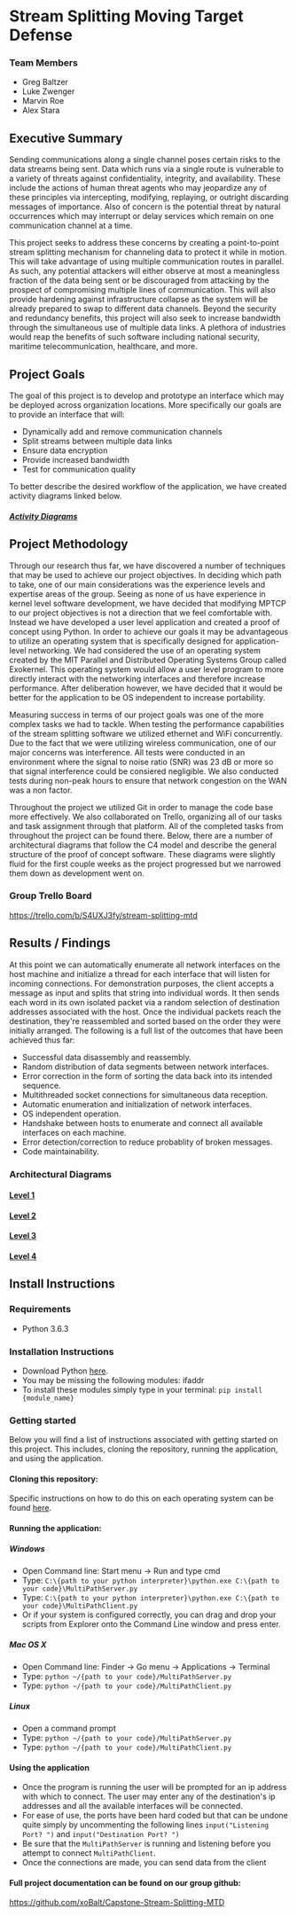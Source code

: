 # Stream Splitting Moving Target Defense
### Team Members
* Greg Baltzer
* Luke Zwenger
* Marvin Roe
* Alex Stara

## Executive Summary
Sending communications along a single channel poses certain risks to the data streams being sent. Data which runs via a single route is vulnerable to a variety of threats against confidentiality, integrity, and availability. These include the actions of human threat agents who may jeopardize any of these principles via intercepting, modifying, replaying, or outright discarding messages of importance. Also of concern is the potential threat by natural occurrences which may interrupt or delay services which remain on one communication channel at a time.

This project seeks to address these concerns by creating a point-to-point stream splitting mechanism for channeling data to protect it while in motion. This will take advantage of using multiple communication routes in parallel. As such, any potential attackers will either observe at most a meaningless fraction of the data being sent or be discouraged from attacking by the prospect of compromising multiple lines of communication. This will also provide hardening against infrastructure collapse as the system will be already prepared to swap to different data channels. Beyond the security and redundancy benefits, this project will also seek to increase bandwidth through the simultaneous use of multiple data links. A plethora of industries would reap the benefits of such software including national security, maritime telecommunication, healthcare, and more.

## Project Goals
The goal of this project is to develop and prototype an interface which may be deployed across organization locations. More specifically our goals are to provide an interface that will: 
 * Dynamically add and remove communication channels
 * Split streams between multiple data links
 * Ensure data encryption
 * Provide increased bandwidth
 * Test for communication quality
 
To better describe the desired workflow of the application, we have created activity diagrams linked below.
##### [Activity Diagrams](https://www.lucidchart.com/invitations/accept/ec184381-74cb-44d4-9053-03b1bd58b8c0)

## Project Methodology

Through our research thus far, we have discovered a number of techniques that may be used to achieve our project objectives. In deciding which path to take, one of our main considerations was the 
experience levels and expertise areas of the group. Seeing as none of us have experience in kernel level software development, we have decided that modifying MPTCP to our project objectives is not 
a direction that we feel comfortable with. Instead we have developed a user level application and created a proof of concept using Python. In order to achieve our goals
it may be advantageous to utilize an operating system that is specifically designed for application-level networking. We had considered the use of an operating system 
created by the MIT Parallel and Distributed Operating Systems Group called Exokernel. This operating system would allow a user level program to more directly interact with the networking 
interfaces and therefore increase performance. After deliberation however, we have decided that it would be better for the application to be OS independent to increase portability. 

Measuring success in terms of our project goals was one of the more complex tasks we had to tackle. When testing the performance capabilities of the stream splitting software we utilized ethernet and WiFi concurrently. Due to the fact that we were utilizing wireless communication, one of our major concerns was interference. All tests were conducted in an
environment where the signal to noise ratio (SNR) was 23 dB or more so that signal interference could be consiered negligible. We also conducted tests during non-peak hours to ensure that network congestion on the WAN was a non factor.

Throughout the project we utilized Git in order to manage the code base more effectively. We also collaborated on Trello, organizing all of our tasks and task assignment through that platform. All of the completed tasks from throughout the project can be found there.
Below, there are a number of architectural diagrams that follow the C4 model and describe the general structure of the proof of concept software. These diagrams were slightly fluid for the first couple weeks as the project 
progressed but we narrowed them down as development went on.

### Group Trello Board
https://trello.com/b/S4UXJ3fy/stream-splitting-mtd

## Results / Findings
At this point we can automatically enumerate all network interfaces on the host machine and initialize a thread for each interface that will listen for incoming connections.
For demonstration purposes, the client accepts a message as input and splits that string into individual words. It then sends each word in its own isolated packet via a random selection
of destination addresses associated with the host. Once the individual packets reach the destination, they're reassembled and sorted based on the order they were initially arranged. The following is a full list of 
the outcomes that have been achieved thus far:

* Successful data disassembly and reassembly.
* Random distribution of data segments between network interfaces.
* Error correction in the form of sorting the data back into its intended sequence.
* Multithreaded socket connections for simultaneous data reception.
* Automatic enumeration and initialization of network interfaces.
* OS independent operation.
* Handshake between hosts to enumerate and connect all available interfaces on each machine.
* Error detection/correction to reduce probablity of broken messages.
* Code maintainability.

### Architectural  Diagrams

#### [Level 1](https://www.lucidchart.com/invitations/accept/85a4fb6b-4c7b-486a-9fc6-2013971c1806)

#### [Level 2](https://www.lucidchart.com/invitations/accept/d02d1069-4ae7-4904-a2be-35bbf2d8029a)

#### [Level 3](https://www.lucidchart.com/invitations/accept/176e994b-ccd0-4253-b446-5c1b041db682)

#### [Level 4](https://www.lucidchart.com/documents/edit/b4d7d994-e823-49d3-ad65-f07a17aea869#)



## Install Instructions 
### Requirements
* Python 3.6.3

### Installation Instructions
* Download Python [here](https://www.python.org/downloads/).
* You may be missing the following modules: ifaddr
* To install these modules simply type in your terminal: ```pip install {module_name}```


### Getting started
Below you will find a list of instructions associated with getting started on this project. This includes, cloning the repository, running the application, and using the application. 
#### Cloning this repository:
Specific instructions on how to do this on each operating system can be found [here](https://help.github.com/en/articles/cloning-a-repository).

#### Running the application:
##### Windows
* Open Command line:   Start menu -> Run  and type cmd
* Type:   ```C:\{path to your python interpreter}\python.exe C:\{path to your code}\MultiPathServer.py```
* Type:   ```C:\{path to your python interpreter}\python.exe C:\{path to your code}\MultiPathClient.py```
* Or if your system is configured correctly, you can drag and drop your scripts from Explorer onto the Command Line window and press enter.

##### Mac OS X
* Open Command line: Finder -> Go menu -> Applications -> Terminal
* Type: ```python ~/{path to your code}/MultiPathServer.py```
* Type: ```python ~/{path to your code}/MultiPathClient.py```

##### Linux
* Open a command prompt
* Type: ```python ~/{path to your code}/MultiPathServer.py```
* Type: ```python ~/{path to your code}/MultiPathClient.py```

#### Using the application
* Once the program is running the user will be prompted for an ip address with which to connect. The user may enter any of the destination's ip addresses and all the available interfaces will be connected. 
* For ease of use, the ports have been hard coded but that can be undone quite simply by uncommenting the following lines ```input("Listening Port? ")``` and ```input("Destination Port? ")```
* Be sure that the ```MultiPathServer``` is running and listening before you attempt to connect ```MultiPathClient```.
* Once the connections are made, you can send data from the client

#### Full project documentation can be found on our group github:
https://github.com/xoBalt/Capstone-Stream-Splitting-MTD